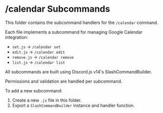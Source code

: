 # /calendar Subcommands

This folder contains the subcommand handlers for the `/calendar` command.

Each file implements a subcommand for managing Google Calendar integration:

- `set.js` → `/calendar set`
- `edit.js` → `/calendar edit`
- `remove.js` → `/calendar remove`
- `list.js` → `/calendar list`

All subcommands are built using Discord.js v14's SlashCommandBuilder.

Permissions and validation are handled per subcommand.

To add a new subcommand:

1. Create a new `.js` file in this folder.
2. Export a `SlashCommandBuilder` instance and handler function.
